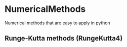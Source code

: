 # NumericalMethods
Numerical methods that are easy to apply in python

## Runge-Kutta methods (RungeKutta4)

